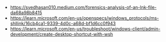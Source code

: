 * https://syedhasan010.medium.com/forensics-analysis-of-an-lnk-file-da68a98b8415
* https://learn.microsoft.com/en-us/openspecs/windows_protocols/ms-shllink/16cb4ca1-9339-4d0c-a68d-bf1d6cc0f943
* https://learn.microsoft.com/en-us/troubleshoot/windows-client/admin-development/create-desktop-shortcut-with-wsh
